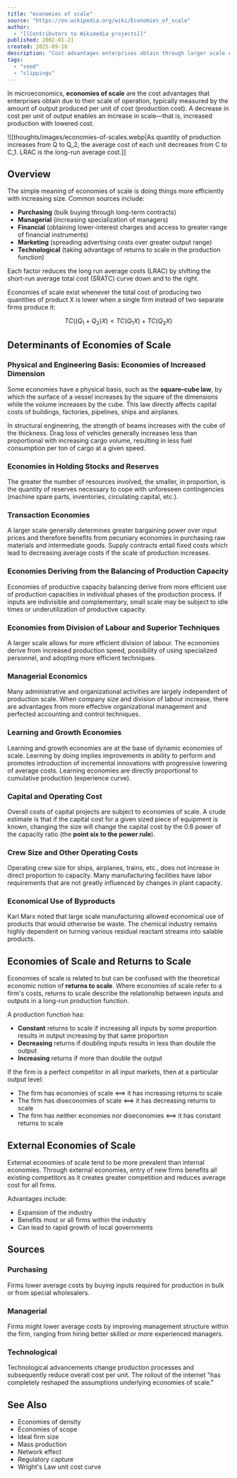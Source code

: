 ```yaml
---
title: "economies of scale"
source: "https://en.wikipedia.org/wiki/Economies_of_scale"
author:
  - "[[Contributors to Wikimedia projects]]"
published: 2002-01-21
created: 2025-09-18
description: "Cost advantages enterprises obtain through larger scale operations, reducing per-unit costs via efficiency"
tags:
  - "seed"
  - "clippings"
---
```


In microeconomics, **economies of scale** are the cost advantages that enterprises obtain due to their scale of operation, typically measured by the amount of output produced per unit of cost (production cost). A decrease in cost per unit of output enables an increase in scale—that is, increased production with lowered cost.

![[thoughts/images/economies-of-scales.webp|As quantity of production increases from Q to Q_2, the average cost of each unit decreases from C to C_1. LRAC is the long-run average cost.]]

## Overview

The simple meaning of economies of scale is doing things more efficiently with increasing size. Common sources include:

- **Purchasing** (bulk buying through long-term contracts)
- **Managerial** (increasing specialization of managers)
- **Financial** (obtaining lower-interest charges and access to greater range of financial instruments)
- **Marketing** (spreading advertising costs over greater output range)
- **Technological** (taking advantage of returns to scale in the production function)

Each factor reduces the long run average costs (LRAC) by shifting the short-run average total cost (SRATC) curve down and to the right.

Economies of scale exist whenever the total cost of producing two quantities of product X is lower when a single firm instead of two separate firms produce it:

$$TC((Q_1+Q_2)X) < TC(Q_1X) + TC(Q_2X)$$

## Determinants of Economies of Scale

### Physical and Engineering Basis: Economies of Increased Dimension

Some economies have a physical basis, such as the **square–cube law**, by which the surface of a vessel increases by the square of the dimensions while the volume increases by the cube. This law directly affects capital costs of buildings, factories, pipelines, ships and airplanes.

In structural engineering, the strength of beams increases with the cube of the thickness. Drag loss of vehicles generally increases less than proportional with increasing cargo volume, resulting in less fuel consumption per ton of cargo at a given speed.

### Economies in Holding Stocks and Reserves

The greater the number of resources involved, the smaller, in proportion, is the quantity of reserves necessary to cope with unforeseen contingencies (machine spare parts, inventories, circulating capital, etc.).

### Transaction Economies

A larger scale generally determines greater bargaining power over input prices and therefore benefits from pecuniary economies in purchasing raw materials and intermediate goods. Supply contracts entail fixed costs which lead to decreasing average costs if the scale of production increases.

### Economies Deriving from the Balancing of Production Capacity

Economies of productive capacity balancing derive from more efficient use of production capacities in individual phases of the production process. If inputs are indivisible and complementary, small scale may be subject to idle times or underutilization of productive capacity.

### Economies from Division of Labour and Superior Techniques

A larger scale allows for more efficient division of labour. The economies derive from increased production speed, possibility of using specialized personnel, and adopting more efficient techniques.

### Managerial Economics

Many administrative and organizational activities are largely independent of production scale. When company size and division of labour increase, there are advantages from more effective organizational management and perfected accounting and control techniques.

### Learning and Growth Economies

Learning and growth economies are at the base of dynamic economies of scale. Learning by doing implies improvements in ability to perform and promotes introduction of incremental innovations with progressive lowering of average costs. Learning economies are directly proportional to cumulative production (experience curve).

### Capital and Operating Cost

Overall costs of capital projects are subject to economies of scale. A crude estimate is that if the capital cost for a given sized piece of equipment is known, changing the size will change the capital cost by the 0.6 power of the capacity ratio (the **point six to the power rule**).

### Crew Size and Other Operating Costs

Operating crew size for ships, airplanes, trains, etc., does not increase in direct proportion to capacity. Many manufacturing facilities have labor requirements that are not greatly influenced by changes in plant capacity.

### Economical Use of Byproducts

Karl Marx noted that large scale manufacturing allowed economical use of products that would otherwise be waste. The chemical industry remains highly dependent on turning various residual reactant streams into salable products.

## Economies of Scale and Returns to Scale

Economies of scale is related to but can be confused with the theoretical economic notion of **returns to scale**. Where economies of scale refer to a firm's costs, returns to scale describe the relationship between inputs and outputs in a long-run production function.

A production function has:

- **Constant** returns to scale if increasing all inputs by some proportion results in output increasing by that same proportion
- **Decreasing** returns if doubling inputs results in less than double the output
- **Increasing** returns if more than double the output

If the firm is a perfect competitor in all input markets, then at a particular output level:

- The firm has economies of scale ⟺ it has increasing returns to scale
- The firm has diseconomies of scale ⟺ it has decreasing returns to scale
- The firm has neither economies nor diseconomies ⟺ it has constant returns to scale

## External Economies of Scale

External economies of scale tend to be more prevalent than internal economies. Through external economies, entry of new firms benefits all existing competitors as it creates greater competition and reduces average cost for all firms.

Advantages include:

- Expansion of the industry
- Benefits most or all firms within the industry
- Can lead to rapid growth of local governments

## Sources

### Purchasing

Firms lower average costs by buying inputs required for production in bulk or from special wholesalers.

### Managerial

Firms might lower average costs by improving management structure within the firm, ranging from hiring better skilled or more experienced managers.

### Technological

Technological advancements change production processes and subsequently reduce overall cost per unit. The rollout of the internet "has completely reshaped the assumptions underlying economies of scale."

## See Also

- Economies of density
- Economies of scope
- Ideal firm size
- Mass production
- Network effect
- Regulatory capture
- Wright's Law unit cost curve
